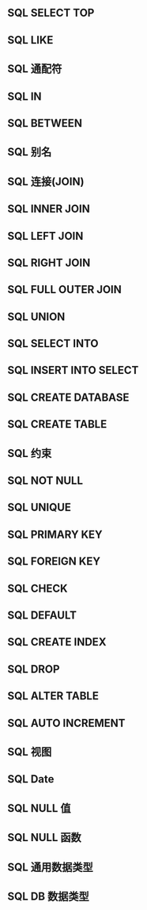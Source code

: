 ## SQL SELECT TOP
## SQL LIKE
## SQL 通配符
## SQL IN
## SQL BETWEEN
## SQL 别名
## SQL 连接(JOIN)
## SQL INNER JOIN
## SQL LEFT JOIN
## SQL RIGHT JOIN
## SQL FULL OUTER JOIN
## SQL UNION 
## SQL SELECT INTO
## SQL INSERT INTO SELECT
## SQL CREATE DATABASE
## SQL CREATE TABLE
## SQL 约束
## SQL NOT NULL
## SQL UNIQUE
## SQL PRIMARY KEY
## SQL FOREIGN KEY
## SQL CHECK
## SQL DEFAULT
## SQL CREATE INDEX
## SQL DROP
## SQL ALTER TABLE
## SQL AUTO INCREMENT
## SQL 视图
## SQL Date
## SQL NULL 值
## SQL NULL 函数
## SQL 通用数据类型
## SQL DB 数据类型
